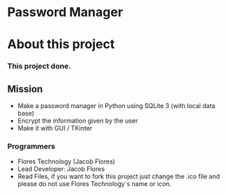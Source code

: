 # Password Manager

# About this project

### This project done.

## Mission
* Make a password manager in Python using SQLite 3 (with local data base)
* Encrypt the information given by the user
* Make it with GUI / TKinter

### Programmers
* Flores Technology (Jacob Flores)
* Lead Developer: Jacob Flores
* Read Files, if you want to fork this project just change the .ico file and please do not use Flores Technology´s name or icon.
